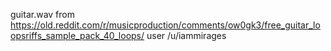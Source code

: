 guitar.wav from
https://old.reddit.com/r/musicproduction/comments/ow0gk3/free_guitar_loopsriffs_sample_pack_40_loops/
user /u/iammirages
